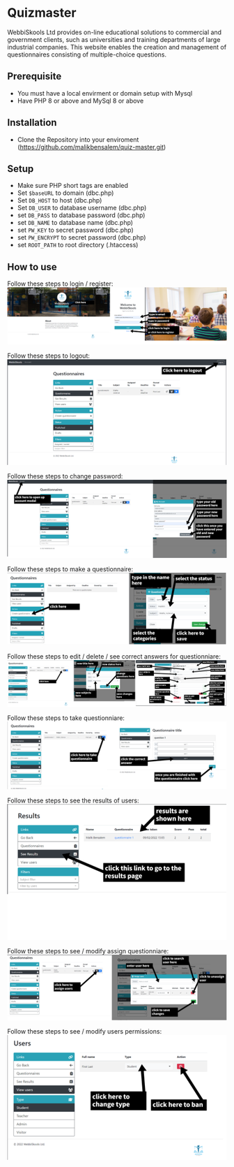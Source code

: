 # Quizmaster

WebbiSkools Ltd provides on-line educational solutions to commercial and government clients, such as universities and training departments of large industrial companies. This website enables the creation and management of questionnaires consisting of multiple-choice questions.

## Prerequisite

- You must have a local envirment or domain setup with Mysql
- Have PHP 8 or above and MySql 8 or above

## Installation

- Clone the Repository into your enviroment (https://github.com/malikbensalem/quiz-master.git)

## Setup

- Make sure PHP short tags are enabled
- Set `$baseURL` to  domain (dbc.php)
- Set `DB_HOST` to host (dbc.php)
- Set `DB_USER` to database username (dbc.php)
- set `DB_PASS` to database password (dbc.php)
- set `DB_NAME` to database name (dbc.php)
- set `PW_KEY` to secret password (dbc.php)
- set `PW_ENCRYPT` to secret password (dbc.php)
- set `ROOT_PATH` to root directory (.htaccess)

## How to use

Follow these steps to login / register:
![login](guide/login.png)

Follow these steps to logout:
![logout](guide/logout.png)

Follow these steps to change password:
![change password](guide/password.png)

Follow these steps to make a questionnaire:
![create questionnaire](guide/create_questionnaire.png)

Follow these steps to edit / delete / see correct answers for questionniare:
![edit questionnaire](guide/edit_questionnaire.png)

Follow these steps to take questionniare:
![take questionnaire](guide/take_questionnaire.png)

Follow these steps to see the results of users:
![results](guide/results.png)

Follow these steps to see / modify assign questionniare:
![assign](guide/assign.png)

Follow these steps to see / modify users permissions:
![user permissions](guide/users.png)
